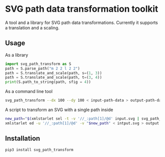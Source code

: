 SVG path data transformation toolkit
====================================

A tool and a library for SVG path data transformations.
Currently it supports a translation and a scaling.

Usage
-----

As a library

```python
import svg_path_transform as S
path = S.parse_path("m 2 2 l 2 2")
path = S.translate_and_scale(path, s=(1, 3))
path = S.translate_and_scale(path, t=(3, 4))
print(S.path_to_string(path, sfig = 4))
```

As a command line tool

```bash
svg_path_transform --dx 100 --dy 100 < input-path-data > output-path-data
```

A script to transform an SVG with a single path inside

```bash
new_path="$(xmlstarlet sel -t -v '//_:path[1]/@d' input.svg | svg_path_transform --sx 2 --sy 2)"
xmlstarlet ed -u '//_:path[1]/@d' -v "$new_path" < intput.svg > output.svg
```

Installation
------------

    pip3 install svg_path_transform
